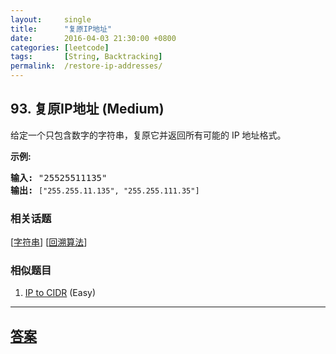 ```yaml
---
layout:     single
title:      "复原IP地址"
date:       2016-04-03 21:30:00 +0800
categories: [leetcode]
tags:       [String, Backtracking]
permalink:  /restore-ip-addresses/
---
```


## 93. 复原IP地址 (Medium)

<p>给定一个只包含数字的字符串，复原它并返回所有可能的 IP 地址格式。</p>

<p><strong>示例:</strong></p>

<pre><strong>输入:</strong> &quot;25525511135&quot;
<strong>输出:</strong> <code>[&quot;255.255.11.135&quot;, &quot;255.255.111.35&quot;]</code></pre>

### 相关话题
  [[字符串](https://github.com/openset/leetcode/tree/master/tag/string/README.md)]
  [[回溯算法](https://github.com/openset/leetcode/tree/master/tag/backtracking/README.md)]

### 相似题目
  1. [IP to CIDR](/ip-to-cidr) (Easy)

---

## [答案](https://github.com/openset/leetcode/tree/master/problems/restore-ip-addresses)

